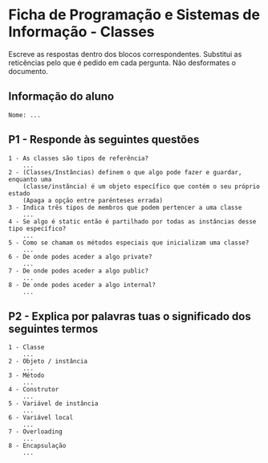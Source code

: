 # Ficha de Programação e Sistemas de Informação - Classes

Escreve as respostas dentro dos blocos correspondentes. Substitui as reticências pelo que é pedido em cada pergunta. Não desformates o documento.

## Informação do aluno

    Nome: ...

## P1 - Responde às seguintes questões

    1 - As classes são tipos de referência? 
        ...
    2 - (Classes/Instâncias) definem o que algo pode fazer e guardar, enquanto uma
        (classe/instância) é um objeto específico que contém o seu próprio estado 
        (Apaga a opção entre parênteses errada)
    3 - Indica três tipos de membros que podem pertencer a uma classe 
        ...
    4 - Se algo é static então é partilhado por todas as instâncias desse tipo específico? 
        ...
    5 - Como se chamam os métodos especiais que inicializam uma classe? 
        ...
    6 - De onde podes aceder a algo private? 
        ...
    7 - De onde podes aceder a algo public? 
        ... 
    8 - De onde podes aceder a algo internal? 
        ...

## P2 - Explica por palavras tuas o significado dos seguintes termos

    1 - Classe
        ...
    2 - Objeto / instância
        ...
    3 - Método
        ...
    4 - Construtor
        ...
    5 - Variável de instância
        ...
    6 - Variável local
        ...
    7 - Overloading
        ...
    8 - Encapsulação
        ...
